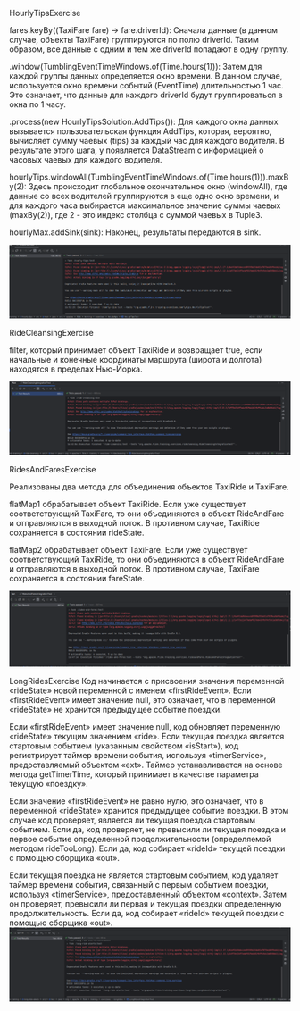 HourlyTipsExercise

fares.keyBy((TaxiFare fare) -> fare.driverId): Сначала данные (в данном случае, объекты TaxiFare) группируются по полю driverId. Таким образом, все данные с одним и тем же driverId попадают в одну группу.

.window(TumblingEventTimeWindows.of(Time.hours(1))): Затем для каждой группы данных определяется окно времени. В данном случае, используется окно времени событий (EventTime) длительностью 1 час. Это означает, что данные для каждого driverId будут группироваться в окна по 1 часу.

.process(new HourlyTipsSolution.AddTips()): Для каждого окна данных вызывается пользовательская функция AddTips, которая, вероятно, вычисляет сумму чаевых (tips) за каждый час для каждого водителя. В результате этого шага, у появляется DataStream с информацией о часовых чаевых для каждого водителя.

hourlyTips.windowAll(TumblingEventTimeWindows.of(Time.hours(1))).maxBy(2): Здесь происходит глобальное окончательное окно (windowAll), где данные со всех водителей группируются в еще одно окно времени, и для каждого часа выбирается максимальное значение суммы чаевых (maxBy(2)), где 2 - это индекс столбца с суммой чаевых в Tuple3.

hourlyMax.addSink(sink): Наконец, результаты передаются в sink.

![Alt text](image.png)



RideCleansingExercise

filter, который принимает объект TaxiRide и возвращает true, если начальные и конечные координаты маршрута (широта и долгота) находятся в пределах Нью-Йорка.

![Alt text](image-1.png)


RidesAndFaresExercise

Реализованы два метода для объединения объектов TaxiRide и TaxiFare.

flatMap1 обрабатывает объект TaxiRide. Если уже существует соответствующий TaxiFare, то они объединяются в объект RideAndFare и отправляются в выходной поток. В противном случае, TaxiRide сохраняется в состоянии rideState.

flatMap2 обрабатывает объект TaxiFare. Если уже существует соответствующий TaxiRide, то они объединяются в объект RideAndFare и отправляются в выходной поток. В противном случае, TaxiFare сохраняется в состоянии fareState.

![Alt text](image-2.png)

LongRidesExercise
Код начинается с присвоения значения переменной «rideState» новой переменной с именем «firstRideEvent». Если «firstRideEvent» имеет значение null, это означает, что в переменной «rideState» не хранится предыдущее событие поездки.

Если «firstRideEvent» имеет значение null, код обновляет переменную «rideState» текущим значением «ride». Если текущая поездка является стартовым событием (указанным свойством «isStart»), код регистрирует таймер времени события, используя «timerService», предоставляемый объектом «ext». Таймер устанавливается на основе метода getTimerTime, который принимает в качестве параметра текущую «поездку».

Если значение «firstRideEvent» не равно нулю, это означает, что в переменной «rideState» хранится предыдущее событие поездки. В этом случае код проверяет, является ли текущая поездка стартовым событием. Если да, код проверяет, не превысили ли текущая поездка и первое событие определенной продолжительности (определяемой методом rideTooLong). Если да, код собирает «rideId» текущей поездки с помощью сборщика «out».

Если текущая поездка не является стартовым событием, код удаляет таймер времени события, связанный с первым событием поездки, используя «timerService», предоставленный объектом «context». Затем он проверяет, превысили ли первая и текущая поездки определенную продолжительность. Если да, код собирает «rideId» текущей поездки с помощью сборщика «out».
![Alt text](image-3.png)
